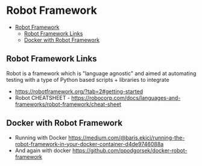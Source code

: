 # Robot Framework

- [Robot Framework](#robot-framework)
  - [Robot Framework Links](#robot-framework-links)
  - [Docker with Robot Framework](#docker-with-robot-framework)

## Robot Framework Links

Robot is a framework which is "language agnostic" and aimed at automating testing with a type of Python based scripts + libraries to integrate

- <https://robotframework.org/?tab=2#getting-started>
- Robot CHEATSHEET - <https://robocorp.com/docs/languages-and-frameworks/robot-framework/cheat-sheet>

## Docker with Robot Framework

- Running with Docker <https://medium.com/@baris.ekici/running-the-robot-framework-in-your-docker-container-d4de9746088a>
- And again with docker <https://github.com/ppodgorsek/docker-robot-framework>


